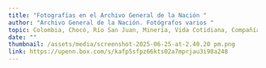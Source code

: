 ```yaml
---
title: "Fotografías en el Archivo General de la Nación "
author: "Archivo General de la Nación. Fotógrafos varios "
topic: Colombia, Chocó, Río San Juan, Minería, Vida Cotidiana, Compañías Extranjeras
date: ""
thumbnail: /assets/media/screenshot-2025-06-25-at-2.40.20 pm.png
link: https://upenn.box.com/s/kafp5sfpz66kts02a7mprjau3i98a248
---
```


